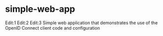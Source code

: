 simple-web-app
==============
Edit:1
Edit:2
Edit:3
Simple web application that demonstrates the use of the OpenID Connect client code and configuration
